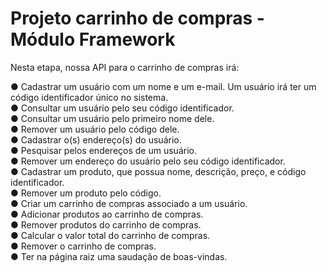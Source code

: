 # Projeto carrinho de compras - Módulo Framework

Nesta etapa, nossa API para o carrinho de compras irá:

● Cadastrar um usuário com um nome e um e-mail. Um usuário irá ter um
código identificador único no sistema.
<br>
● Consultar um usuário pelo seu código identificador.
<br>
● Consultar um usuário pelo primeiro nome dele.
<br>
● Remover um usuário pelo código dele.
<br>
● Cadastrar o(s) endereço(s) do usuário.
<br>
● Pesquisar pelos endereços de um usuário.
<br>
● Remover um endereço do usuário pelo seu código identificador.
<br>
● Cadastrar um produto, que possua nome, descrição, preço, e código
identificador.
<br>
● Remover um produto pelo código.
<br>
● Criar um carrinho de compras associado a um usuário.
<br>
● Adicionar produtos ao carrinho de compras.
<br>
● Remover produtos do carrinho de compras.
<br>
● Calcular o valor total do carrinho de compras.
<br>
● Remover o carrinho de compras.
<br>
● Ter na página raiz uma saudação de boas-vindas.

